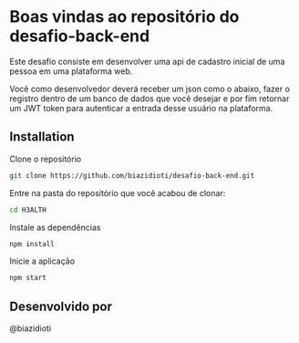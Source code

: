 # Boas vindas ao repositório do desafio-back-end

Este desafio consiste em desenvolver uma api de cadastro inicial de uma pessoa em uma plataforma web.

Você como desenvolvedor deverá receber um json como o abaixo, fazer o registro dentro de um banco de dados que você desejar 
e por fim retornar um JWT token para autenticar a entrada desse usuário na plataforma.

## Installation

Clone o repositório
```bash
git clone https://github.com/biazidioti/desafio-back-end.git
```

Entre na pasta do repositório que você acabou de clonar:
```bash
cd H3ALTH
```

Instale as dependências 
```bash
npm install
```

Inicie a aplicação
```bash
npm start
```

## Desenvolvido por
@biazidioti
